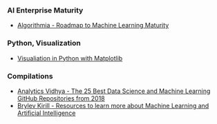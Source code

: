 ### AI Enterprise Maturity
- [Algorithmia - Roadmap to Machine Learning Maturity](https://blog.algorithmia.com/navigating-the-machine-learning-roadmap/)

### Python, Visualization
- [Visualiation in Python with Matplotlib](https://resources.oreilly.com/live-training/visualization-in-python-with-matplotlib)

### Compilations
- [Analytics Vidhya - The 25 Best Data Science and Machine Learning GitHub Repositories from 2018](https://www.analyticsvidhya.com/blog/2018/12/best-data-science-machine-learning-projects-github/)
- [Brylev Kirill - Resources to learn more about Machine Learning and Artificial Intelligence](https://github.com/brylevkirill/notes)
